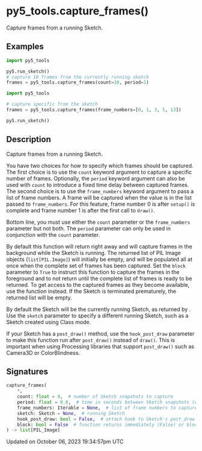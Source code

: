 # py5_tools.capture_frames()

Capture frames from a running Sketch.

## Examples

<div class="example-table">

<div class="example-row"><div class="example-cell-image">

</div><div class="example-cell-code">

```python
import py5_tools

py5.run_sketch()
# capture 10 frames from the currently running sketch
frames = py5_tools.capture_frames(count=10, period=1)
```

</div></div>

<div class="example-row"><div class="example-cell-image">

</div><div class="example-cell-code">

```python
import py5_tools

# capture specific from the sketch
frames = py5_tools.capture_frames(frame_numbers=[0, 1, 3, 5, 13])

py5.run_sketch()
```

</div></div>

</div>

## Description

Capture frames from a running Sketch.

You have two choices for how to specify which frames should be captured. The first choice is to use the `count` keyword argument to capture a specific number of frames. Optionally, the `period` keyword argument can also be used with `count` to introduce a fixed time delay between captured frames. The second choice is to use the `frame_numbers` keyword argument to pass a list of frame numbers. A frame will be captured when the [](sketch_frame_count) value is in the list passed to `frame_numbers`. For this feature, frame number 0 is after `setup()` is complete and frame number 1 is after the first call to `draw()`.

Bottom line, you must use either the `count` parameter or the `frame_numbers` parameter but not both. The `period` parameter can only be used in conjunction with the `count` parameter.

By default this function will return right away and will capture frames in the background while the Sketch is running. The returned list of PIL Image objects (`list[PIL.Image]`) will initially be empty, and will be populated all at once when the complete set of frames has been captured. Set the `block` parameter to `True` to instruct this function to capture the frames in the foreground and to not return until the complete list of frames is ready to be returned. To get access to the captured frames as they become available, use the [](py5tools_offline_frame_processing) function instead. If the Sketch is terminated prematurely, the returned list will be empty.

By default the Sketch will be the currently running Sketch, as returned by [](py5functions_get_current_sketch). Use the `sketch` parameter to specify a different running Sketch, such as a Sketch created using Class mode.

If your Sketch has a `post_draw()` method, use the `hook_post_draw` parameter to make this function run after `post_draw()` instead of `draw()`. This is important when using Processing libraries that support `post_draw()` such as Camera3D or ColorBlindness.

## Signatures

```python
capture_frames(
    *,
    count: float = 0,  # number of Sketch snapshots to capture
    period: float = 0.0,  # time in seconds between Sketch snapshots (default 0 means no delay)
    frame_numbers: Iterable = None,  # list of frame numbers to capture
    sketch: Sketch = None,  # running Sketch
    hook_post_draw: bool = False,  # attach hook to Sketch's post_draw method instead of draw
    block: bool = False  # function returns immediately (False) or blocks until function returns (True)
) -> list[PIL_Image]
```

Updated on October 06, 2023 19:34:57pm UTC
